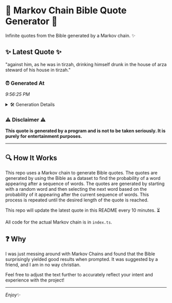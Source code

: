 # 📖 Markov Chain Bible Quote Generator 📖

Infinite quotes from the Bible generated by a Markov chain. ✨

## ✨ Latest Quote ✨
"against him, as he was in tirzah, drinking himself drunk in the house of arza steward of his house in tirzah."

### ⏰ Generated At
*9:56:25 PM*

<details>
    <summary>🛠️ Generation Details</summary>
    <p>
        <strong>🌱 Seed:</strong> against<br>
        <strong>🔄 Iterations:</strong> 20<br>
        <strong>📜 Context History:</strong><br>[ against ]: him,<br>[ against, him, ]: as<br>[ against, him,, as ]: he<br>[ against, him,, as, he ]: was<br>[ against, him,, as, he, was ]: in<br>[ against, him,, as, he, was, in ]: tirzah,<br>[ him,, as, he, was, in, tirzah, ]: drinking<br>[ as, he, was, in, tirzah,, drinking ]: himself<br>[ he, was, in, tirzah,, drinking, himself ]: drunk<br>[ was, in, tirzah,, drinking, himself, drunk ]: in<br>[ in, tirzah,, drinking, himself, drunk, in ]: the<br>[ tirzah,, drinking, himself, drunk, in, the ]: house<br>[ drinking, himself, drunk, in, the, house ]: of<br>[ himself, drunk, in, the, house, of ]: arza<br>[ drunk, in, the, house, of, arza ]: steward<br>[ in, the, house, of, arza, steward ]: of<br>[ the, house, of, arza, steward, of ]: his<br>[ house, of, arza, steward, of, his ]: house<br>[ of, arza, steward, of, his, house ]: in<br>[ arza, steward, of, his, house, in ]: tirzah.<br>
    </p>
</details>

### ⚠️ Disclaimer ⚠️
**This quote is generated by a program and is not to be taken seriously. It is purely for entertainment purposes.**

---

## 🔍 How It Works

This repo uses a Markov chain to generate Bible quotes. The quotes are generated by using the Bible as a dataset to find the probability of a word appearing after a sequence of words. The quotes are generated by starting with a random word and then selecting the next word based on the probability of it appearing after the current sequence of words. This process is repeated until the desired length of the quote is reached.

This repo will update the latest quote in this README every 10 minutes. ⏳

All code for the actual Markov chain is in `index.ts`.

## ❓ Why

I was just messing around with Markov Chains and found that the Bible surprisingly yielded good results when prompted. 
It was suggested by a friend, and I am in no way christian.

Feel free to adjust the text further to accurately reflect your intent and experience with the project!

---

*Enjoy*✨

